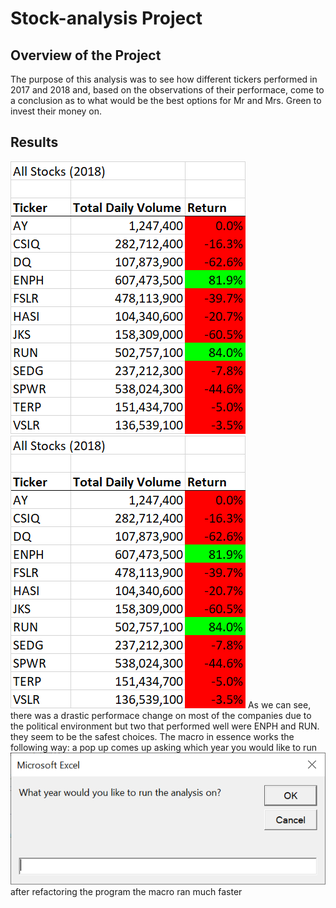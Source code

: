 # Stock-analysis Project
## Overview of the Project
The purpose of this analysis was to see how different tickers performed in 2017 and 2018 and, based on the observations of their performace, come to a conclusion as to what would be the best options for Mr and Mrs. Green to invest their money on. 
## Results
![](https://github.com/l-javier-garcia/new-repo/blob/main/2018%20all%20stocks.png)
![](https://github.com/l-javier-garcia/new-repo/blob/main/2018%20all%20stocks.png)
As we can see, there was a drastic performace change on most of the companies due to the political environment but two that performed well were ENPH and RUN. they seem to be the safest choices.
The macro in essence works the following way: a pop up comes up asking which year you would like to run
![](https://github.com/l-javier-garcia/new-repo/blob/main/popup.png)
after refactoring the program the macro ran much faster
